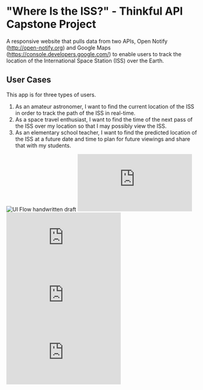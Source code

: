 # "Where Is the ISS?" - Thinkful API Capstone Project
A responsive website that pulls data from two APIs, Open Notify (http://open-notify.org) and Google Maps (https://console.developers.google.com/) to enable users to track the location of the International Space Station (ISS) over the Earth.

## User Cases
This app is for three types of users.
1. As an amateur astronomer, I want to find the current location of the ISS in order to track the path of the ISS in real-time.
2. As a space travel enthusiast, I want to find the time of the next pass of the ISS over my location so that I may possibly view the ISS.
3. As an elementary school teacher, I want to find the predicted location of the ISS at a future date and time to plan for future viewings and share that with my students.

![UI Flow handwritten draft](https://github.com/KSherrell/where-is-the-iss-open-notify-api-capstone/blob/master/imgs/ui-flow.jpg)
![Wireframe _Main](https://github.com/KSherrell/where-is-the-iss-open-notify-api-capstone/blob/master/wireframe/wireframe-iss-main.pdf)
![Wireframe _User Case 1](https://github.com/KSherrell/where-is-the-iss-open-notify-api-capstone/blob/master/wireframe/wireframe-iss-user-case-1.pdf)
![Wireframe _User Case 2](https://github.com/KSherrell/where-is-the-iss-open-notify-api-capstone/blob/master/wireframe/wireframe-iss-user-case-2.pdf)
![Wireframe _User Case 3](https://github.com/KSherrell/where-is-the-iss-open-notify-api-capstone/blob/master/wireframe/wireframe-iss-user-case-3.pdf)

